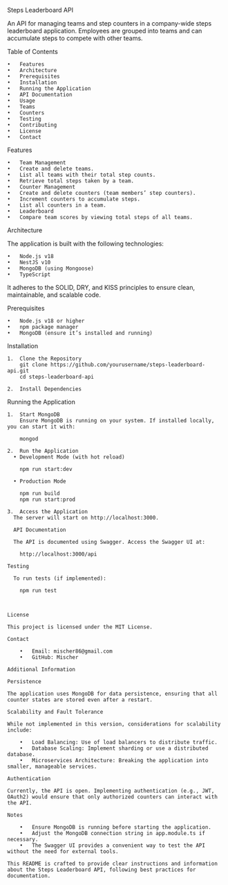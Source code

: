 Steps Leaderboard API

An API for managing teams and step counters in a company-wide steps leaderboard application. Employees are grouped into teams and can accumulate steps to compete with other teams.

Table of Contents

	•	Features
	•	Architecture
	•	Prerequisites
	•	Installation
	•	Running the Application
	•	API Documentation
	•	Usage
	•	Teams
	•	Counters
	•	Testing
	•	Contributing
	•	License
	•	Contact

Features

	•	Team Management
	•	Create and delete teams.
	•	List all teams with their total step counts.
	•	Retrieve total steps taken by a team.
	•	Counter Management
	•	Create and delete counters (team members’ step counters).
	•	Increment counters to accumulate steps.
	•	List all counters in a team.
	•	Leaderboard
	•	Compare team scores by viewing total steps of all teams.

Architecture

The application is built with the following technologies:

	•	Node.js v18
	•	NestJS v10
	•	MongoDB (using Mongoose)
	•	TypeScript

It adheres to the SOLID, DRY, and KISS principles to ensure clean, maintainable, and scalable code.

Prerequisites

	•	Node.js v18 or higher
	•	npm package manager
	•	MongoDB (ensure it’s installed and running)

Installation

	1.	Clone the Repository
        git clone https://github.com/yourusername/steps-leaderboard-api.git
        cd steps-leaderboard-api

	2.	Install Dependencies

Running the Application

	1.	Start MongoDB
        Ensure MongoDB is running on your system. If installed locally, you can start it with:

        mongod

    2.	Run the Application
      •	Development Mode (with hot reload)

        npm run start:dev

      •	Production Mode
        
        npm run build
        npm run start:prod

	3.	Access the Application
      The server will start on http://localhost:3000.
      
      API Documentation
      
      The API is documented using Swagger. Access the Swagger UI at:

        http://localhost:3000/api

    Testing
    
      To run tests (if implemented):
    
        npm run test
    
    
    
    License
    
    This project is licensed under the MIT License.
    
    Contact
    
        •	Email: mischer86@gmail.com
        •	GitHub: Mischer
    
    Additional Information
    
    Persistence
    
    The application uses MongoDB for data persistence, ensuring that all counter states are stored even after a restart.
    
    Scalability and Fault Tolerance
    
    While not implemented in this version, considerations for scalability include:
    
        •	Load Balancing: Use of load balancers to distribute traffic.
        •	Database Scaling: Implement sharding or use a distributed database.
        •	Microservices Architecture: Breaking the application into smaller, manageable services.
    
    Authentication
    
    Currently, the API is open. Implementing authentication (e.g., JWT, OAuth2) would ensure that only authorized counters can interact with the API.
    
    Notes
    
        •	Ensure MongoDB is running before starting the application.
        •	Adjust the MongoDB connection string in app.module.ts if necessary.
        •	The Swagger UI provides a convenient way to test the API without the need for external tools.
    
    This README is crafted to provide clear instructions and information about the Steps Leaderboard API, following best practices for documentation.